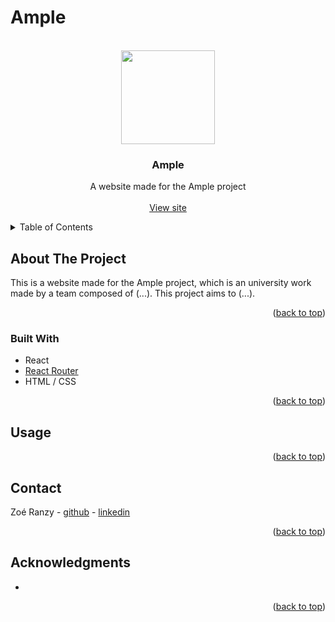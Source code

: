 # Ample
<div id="top"></div>



<!-- PROJECT LOGO -->
<br />
<div align="center">
  <img src="" alt="" height="150px">

<h3>Ample</h3>

  <p>
    A website made for the Ample project
    <br />
    <br />
    <a href="">View site</a>
  </p>
</div>



<!-- TABLE OF CONTENTS -->
<details>
  <summary>Table of Contents</summary>
  <ol>
    <li>
      <a href="#about-the-project">About The Project</a>
      <ul>
        <li><a href="#built-with">Built With</a></li>
      </ul>
    </li>
    <li><a href="#usage">Usage</a></li>
    <li><a href="#contact">Contact</a></li>
    <li><a href="#acknowledgments">Acknowledgments</a></li>
  </ol>
</details>



<!-- ABOUT THE PROJECT -->
## About The Project

This is a website made for the Ample project, which is an university work made by a team composed of (...). This project aims to (...).

<p align="right">(<a href="#top">back to top</a>)</p>

### Built With

* React
* [React Router](https://github.com/remix-run/react-router)
* HTML / CSS

<p align="right">(<a href="#top">back to top</a>)</p>



<!-- USAGE EXAMPLES -->
## Usage



<p align="right">(<a href="#top">back to top</a>)</p>



<!-- CONTACT -->
## Contact

Zoé Ranzy - [github](https://github.com/hawkstan) - [linkedin](https://www.linkedin.com/in/z-m-ranzy/)

<p align="right">(<a href="#top">back to top</a>)</p>



<!-- ACKNOWLEDGMENTS -->
## Acknowledgments

* 

<p align="right">(<a href="#top">back to top</a>)</p>



<!-- MARKDOWN LINKS & IMAGES -->

